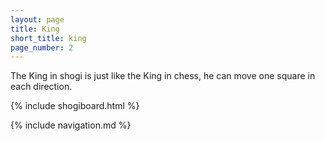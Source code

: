 ```yaml
---
layout: page
title: King
short_title: king
page_number: 2
---
```


The King in shogi is just like the King in chess, he can move one square in each direction.

{% include shogiboard.html %}

<script src="assets/js/jquery.min.js"></script>
<script src="assets/js/pieces_utils.js"></script>
<script src="assets/js/shogi.js"></script>

<script>
	addUnmovablePieceToSquare(5, 5, "K");
	var legal_squares = list_legal_squares(5, 5, position.board);
	for(var i = 0; i < legal_squares.length; i++) {
		var square = legal_squares[i];
		var x = square[0];
		var y = square[1];
		addCircleToSquare(x, y);
	}
</script>


{% include navigation.md %}
